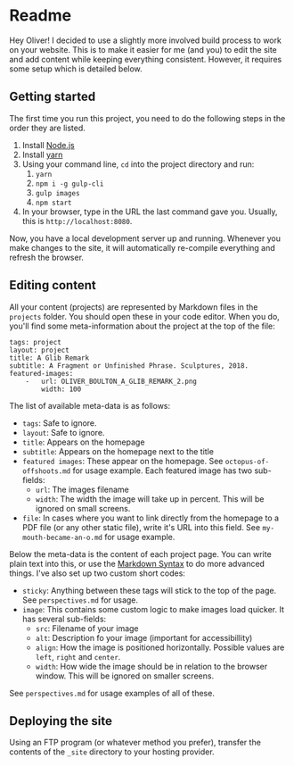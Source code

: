 ---
---

# Readme

Hey Oliver! I decided to use a slightly more involved build process to work on your website. This is to make it easier for me (and you) to edit the site and add content while keeping everything consistent. However, it requires some setup which is detailed below.

## Getting started

The first time you run this project, you need to do the following steps in the order they are listed. 

1. Install [Node.js](https://nodejs.org/en/)
2. Install [yarn](https://yarnpkg.com/lang/en/)
3. Using your command line, ```cd``` into the project directory and run:
    1. ```yarn```
    2. ```npm i -g gulp-cli```
    3. ```gulp images```
    4. ```npm start```
4. In your browser, type in the URL the last command gave you. Usually, this is ```http://localhost:8080```.

Now, you have a local development server up and running. Whenever you make changes to the site, it will automatically re-compile everything and refresh the browser.

## Editing content

All your content (projects) are represented by Markdown files in the ```projects``` folder. You should open these in your code editor. When you do, you'll find some meta-information about the project at the top of the file:

```
tags: project
layout: project
title: A Glib Remark
subtitle: A Fragment or Unfinished Phrase. Sculptures, 2018.
featured-images:
    -   url: OLIVER_BOULTON_A_GLIB_REMARK_2.png
        width: 100
```

The list of available meta-data is as follows:

- ```tags```: Safe to ignore. 
- ```layout```: Safe to ignore. 
- ```title```: Appears on the homepage 
- ```subtitle```: Appears on the homepage next to the title 
- ```featured images```: These appear on the homepage. See ```octopus-of-offshoots.md``` for usage example. Each featured image has two sub-fields:
    - ```url```: The images filename
    - ```width```: The width the image will take up in percent. This will be ignored on small screens.
- ```file```: In cases where you want to link directly from the homepage to a PDF file (or any other static file), write it's URL into this field. See ```my-mouth-became-an-o.md``` for usage example. 

Below the meta-data is the content of each project page. You can write plain text into this, or use the [Markdown Syntax](https://www.markdownguide.org/basic-syntax) to do more advanced things. I've also set up two custom short codes: 

- ```sticky```: Anything between these tags will stick to the top of the page. See ```perspectives.md``` for usage.
- ```image```: This contains some custom logic to make images load quicker. It has several sub-fields:
    - ```src```: Filename of your image
    - ```alt```: Description fo your image (important for accessibillity)
    - ```align```: How the image is positioned horizontally. Possible values are ```left```, ```right``` and ```center```.
    - ```width```: How wide the image should be in relation to the browser window. This will be ignored on smaller screens.

See ```perspectives.md``` for usage examples of all of these.

## Deploying the site

Using an FTP program (or whatever method you prefer), transfer the contents of the ```_site``` directory to your hosting provider.